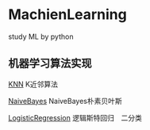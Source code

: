 # MachienLearning
study ML by python

## 机器学习算法实现

[KNN](https://github.com/Coffeexiudou/MachineLearning/tree/master/KNN) K近邻算法

[NaiveBayes](https://github.com/Coffeexiudou/MachineLearning/tree/master/NaiveBayes) NaiveBayes朴素贝叶斯

[LogisticRegression](https://github.com/Coffeexiudou/MachineLearning/tree/master/LogisticRegression) 逻辑斯特回归　二分类
